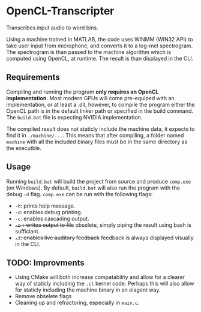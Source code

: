 # OpenCL-Transcripter
Transcribes input audio to word bins.

Using a machine trained in MATLAB, the code uses WINMM (WIN32 API) to take user input from microphone, and converts it to a log-mel spectrogram.
The spectrogram is than passed to the machine algorithm which is computed using OpenCL, at runtime. The result is than displayed in the CLI.

## Requirements
Compiling and running the program **only requires an OpenCL implementation**. Most modern GPUs will come pre-equiped with an implementation, or at least a .dll,
however, to compile the program either the OpenCL path is in the default linker path or specified in the build command. The `build.bat` file is
expecting NVIDIA implementation.

The compiled result does not staticly include the machine data, it expects to find it in `./machine/...`. This means that after compiling, a
folder named `machine` with all the included binary files must be in the same directory as the executble.

## Usage
Running `build.bat` will build the project from source and produce `comp.exe` (on Windows).
By default, `build.bat` will also run the program with the debug `-d` flag.
`comp.exe` can be run with the following flags:
- `-h`: prints help message.
- `-d`: enables debug printing.
- `-c`: enables cascading output.
- ~~`-o`-: writes output to file~~ obselete, simply piping the result using bash is sufficiant.
- ~~`-f`: enables live auditory feedback~~ feedback is always displayed visually in the CLI.

## TODO: Improvments
- Using CMake will both increase compatability and allow for a clearer way of staticly including the `.cl` kernel code. Perhaps this will also allow for
staticly including the machine binary in an elagent way.
- Remove obselete flags
- Cleaning up and refractoring, especially in `main.c`.
